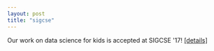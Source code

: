 ```yaml
---
layout: post
title: "sigcse"
---
```

Our work on data science for kids is accepted at SIGCSE '17! <a href="/research#dskids" target="_blank">[details]</a>
			